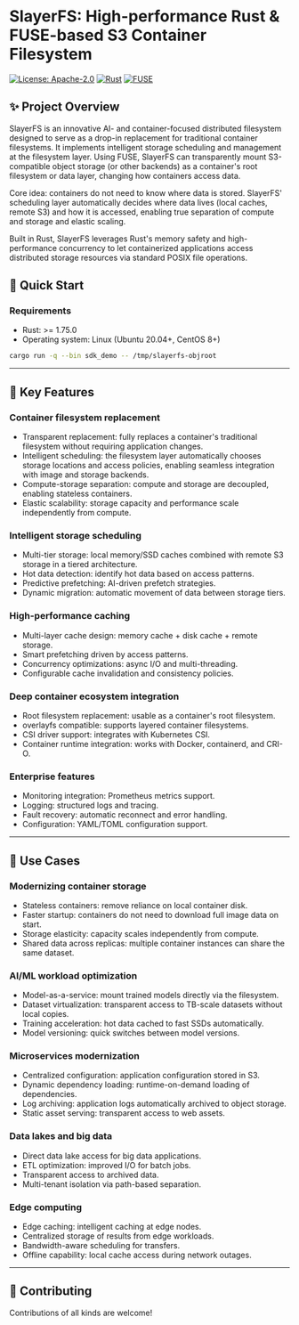 
# SlayerFS: High-performance Rust & FUSE-based S3 Container Filesystem

[![License: Apache-2.0](https://img.shields.io/badge/License-Apache_2.0-blue.svg)](LICENSE)
[![Rust](https://img.shields.io/badge/language-Rust-orange.svg)](https://www.rust-lang.org/)
[![FUSE](https://img.shields.io/badge/FUSE-3.0-green.svg)](https://github.com/libfuse/libfuse)

## ✨ Project Overview

SlayerFS is an innovative AI- and container-focused distributed filesystem designed to serve as a drop-in replacement for traditional container filesystems. It implements intelligent storage scheduling and management at the filesystem layer. Using FUSE, SlayerFS can transparently mount S3-compatible object storage (or other backends) as a container's root filesystem or data layer, changing how containers access data.

Core idea: containers do not need to know where data is stored. SlayerFS' scheduling layer automatically decides where data lives (local caches, remote S3) and how it is accessed, enabling true separation of compute and storage and elastic scaling.

Built in Rust, SlayerFS leverages Rust's memory safety and high-performance concurrency to let containerized applications access distributed storage resources via standard POSIX file operations.

## 🚀 Quick Start

### Requirements

- Rust: >= 1.75.0
- Operating system: Linux (Ubuntu 20.04+, CentOS 8+)

```bash
cargo run -q --bin sdk_demo -- /tmp/slayerfs-objroot
```
---

## 🌟 Key Features

### Container filesystem replacement
- Transparent replacement: fully replaces a container's traditional filesystem without requiring application changes.
- Intelligent scheduling: the filesystem layer automatically chooses storage locations and access policies, enabling seamless integration with image and storage backends.
- Compute-storage separation: compute and storage are decoupled, enabling stateless containers.
- Elastic scalability: storage capacity and performance scale independently from compute.

### Intelligent storage scheduling
- Multi-tier storage: local memory/SSD caches combined with remote S3 storage in a tiered architecture.
- Hot data detection: identify hot data based on access patterns.
- Predictive prefetching: AI-driven prefetch strategies.
- Dynamic migration: automatic movement of data between storage tiers.

### High-performance caching
- Multi-layer cache design: memory cache + disk cache + remote storage.
- Smart prefetching driven by access patterns.
- Concurrency optimizations: async I/O and multi-threading.
- Configurable cache invalidation and consistency policies.

### Deep container ecosystem integration
- Root filesystem replacement: usable as a container's root filesystem.
- overlayfs compatible: supports layered container filesystems.
- CSI driver support: integrates with Kubernetes CSI.
- Container runtime integration: works with Docker, containerd, and CRI-O.

### Enterprise features
- Monitoring integration: Prometheus metrics support.
- Logging: structured logs and tracing.
- Fault recovery: automatic reconnect and error handling.
- Configuration: YAML/TOML configuration support.

---

## 🎯 Use Cases

### Modernizing container storage
- Stateless containers: remove reliance on local container disk.
- Faster startup: containers do not need to download full image data on start.
- Storage elasticity: capacity scales independently from compute.
- Shared data across replicas: multiple container instances can share the same dataset.

### AI/ML workload optimization
- Model-as-a-service: mount trained models directly via the filesystem.
- Dataset virtualization: transparent access to TB-scale datasets without local copies.
- Training acceleration: hot data cached to fast SSDs automatically.
- Model versioning: quick switches between model versions.

### Microservices modernization
- Centralized configuration: application configuration stored in S3.
- Dynamic dependency loading: runtime-on-demand loading of dependencies.
- Log archiving: application logs automatically archived to object storage.
- Static asset serving: transparent access to web assets.

### Data lakes and big data
- Direct data lake access for big data applications.
- ETL optimization: improved I/O for batch jobs.
- Transparent access to archived data.
- Multi-tenant isolation via path-based separation.

### Edge computing
- Edge caching: intelligent caching at edge nodes.
- Centralized storage of results from edge workloads.
- Bandwidth-aware scheduling for transfers.
- Offline capability: local cache access during network outages.

---


## 🤝 Contributing

Contributions of all kinds are welcome!


